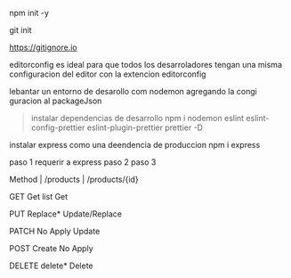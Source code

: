 npm init -y

git init 

https://gitignore.io

editorconfig es ideal para que todos los desarroladores tengan una misma configuracion del editor con la extencion editorconfig

lebantar un entorno de desarollo com nodemon
agregando la congi
guracion al packageJson

>instalar dependencias de desarrollo
  npm i nodemon eslint eslint-config-prettier eslint-plugin-prettier prettier -D
  
instalar express como una deendencia de produccion
npm i express

paso 1 requerir a express
paso 2 
paso 3  


Method  |  /products  |  /products/{id}

GET        Get list       Get

PUT        Replace*        Update/Replace 

PATCH      No Apply       Update

POST       Create         No Apply

DELETE     delete*        Delete
